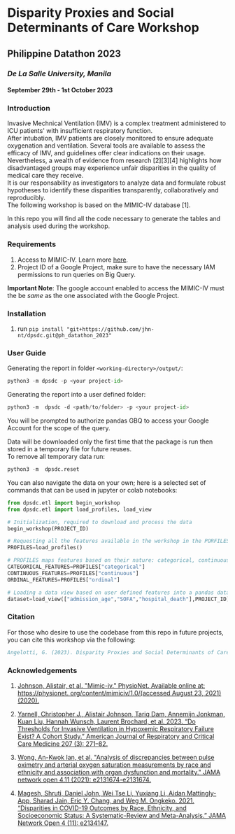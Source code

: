 # Disparity Proxies and Social Determinants of Care Workshop
## Philippine Datathon 2023
### _De La Salle University, Manila_
#### September 29th - 1st October 2023

### Introduction

Invasive Mechnical Ventilation (IMV) is a complex treatment administered to ICU patients' with insufficient respiratory function.  
After intubation, IMV patients are closely monitored to ensure adequate oxygenation and ventilation. Several tools are available to assess the efficacy of IMV, and guidelines offer clear indications on their usage.   
Nevertheless, a wealth of evidence from research [2][3][4] highlights how disadvantaged groups may experience unfair disparities in the quality of medical care they receive.  
It is our responsability as investigators to analyze data and formulate robust hypotheses to identify these disparities transparently, collaboratively and reproducibly.  
The following workshop is based on the MIMIC-IV database [1].


In this repo you will find all the code necessary to generate the tables and analysis used during the workshop.



### Requirements
1. Access to MIMIC-IV. Learn more [here](https://mimic.mit.edu/docs/gettingstarted/).
2. Project ID of a Google Project, make sure to have the necessary IAM permissions to run queries on Big Query.  

__Important Note__: The google account enabled to access the MIMIC-IV must the be _same_ as the one associated with the Google Project.  

### Installation
1. run `pip install "git+https://github.com/jhn-nt/dpsdc.git@ph_datathon_2023"`

### User Guide
Generating the report in folder `<working-directory>/output/`:
```python
python3 -m dpsdc -p <your project-id>
```

Generating the report into a user defined folder:
 ```python
python3 -m  dpsdc -d <path/to/folder> -p <your project-id> 
```

You will be prompted to authorize pandas GBQ to access your Google Account for the scope of the query.

Data will be downloaded only the first time that the package is run then stored in a temporary file for future reuses.   
To remove all temporary data run:
 ```python
python3 -m  dpsdc.reset
```
You can also navigate the data on your own; here is a selected set of commands that can be used in jupyter or colab notebooks:
 ```python
from dpsdc.etl import begin_workshop
from dpsdc.etl import load_profiles, load_view

# Initialization, required to download and process the data
begin_workshop(PROJECT_ID)

# Requesting all the features available in the workshop in the PORFILES dictionary.
PROFILES=load_profiles() 

# PROFILES maps features based on their nature: categorical, continuous or ordinal.
CATEGORICAL_FEATURES=PROFILES["categorical"]
CONTINUOUS_FEATURES=PROFILES["continuous"]
ORDINAL_FEATURES=PROFILES["ordinal"]

# Loading a data view based on user defined features into a pandas dataframe.
dataset=load_view(["admission_age","SOFA","hospital_death"],PROJECT_ID) 
```


### Citation
For those who desire to use the codebase from this repo in future projects, you can cite this workshop via the following:
```bibtex
Angelotti, G. (2023). Disparity Proxies and Social Determinants of Care Workshop. (Version 0.1) [Computer software]. https://github.com/jhn-nt/dpsdc
```

### Acknowledgements

1. [Johnson, Alistair, et al. "Mimic-iv." PhysioNet. Available online at: https://physionet. org/content/mimiciv/1.0/(accessed August 23, 2021) (2020).](https://physionet.org/content/mimiciv/2.1/)

2. [Yarnell, Christopher J., Alistair Johnson, Tariq Dam, Annemijn Jonkman, Kuan Liu, Hannah Wunsch, Laurent Brochard, et al. 2023. “Do Thresholds for Invasive Ventilation in Hypoxemic Respiratory Failure Exist? A Cohort Study.” American Journal of Respiratory and Critical Care Medicine 207 (3): 271–82.](https://pubmed.ncbi.nlm.nih.gov/36150166/)

3. [Wong, An-Kwok Ian, et al. "Analysis of discrepancies between pulse oximetry and arterial oxygen saturation measurements by race and ethnicity and association with organ dysfunction and mortality." JAMA network open 4.11 (2021): e2131674-e2131674.](https://jamanetwork.com/journals/jamanetworkopen/article-abstract/2785794)

4. [Magesh, Shruti, Daniel John, Wei Tse Li, Yuxiang Li, Aidan Mattingly-App, Sharad Jain, Eric Y. Chang, and Weg M. Ongkeko. 2021. “Disparities in COVID-19 Outcomes by Race, Ethnicity, and Socioeconomic Status: A Systematic-Review and Meta-Analysis.” JAMA Network Open 4 (11): e2134147.](https://jamanetwork.com/journals/jamanetworkopen/fullarticle/2785980)
